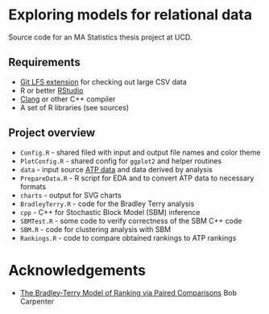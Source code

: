# Exploring models for relational data

Source code for an MA Statistics thesis project at UCD.

## Requirements

-   [Git LFS extension](https://git-lfs.com/) for checking out large CSV data
-   R or better [RStudio](https://posit.co/download/rstudio-desktop/)
-   [Clang](https://clang.llvm.org/) or other C++ compiler
-   A set of R libraries (see sources)

## Project overview

-   `Config.R` - shared filed with input and output file names and color theme
-   `PlotConfig.R` - shared config for `ggplot2` and helper routines
-   `data` - input source [ATP data](https://datahub.io/sports-data/atp-world-tour-tennis-data) and data derived by analysis
-   `PrepareData.R` - R script for EDA and to convert ATP data to necessary formats
-   `charts` - output for SVG charts
-   `BradleyTerry.R` - code for the Bradley Terry analysis
-   `cpp` - C++ for Stochastic Block Model (SBM) inference
-   `SBMTest.R` - some code to verify correctness of the SBM C++ code
-   `SBM.R` - code for clustering analysis with SBM 
-   `Rankings.R` - code to compare obtained rankings to ATP rankings

# Acknowledgements

-   [The Bradley-Terry Model of Ranking via Paired Comparisons](https://www.rpubs.com/dkarwosk12345/560307) Bob Carpenter

